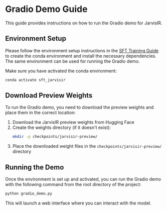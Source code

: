 # Gradio Demo Guide

This guide provides instructions on how to run the Gradio demo for JarvisIR.

## Environment Setup

Please follow the environment setup instructions in the [SFT Training Guide](./sft_training.md#environment-setup) to create the conda environment and install the necessary dependencies. The same environment can be used for running the Gradio demo.

Make sure you have activated the conda environment:
```bash
conda activate sft_jarvisir
```


## Download Preview Weights

To run the Gradio demo, you need to download the preview weights and place them in the correct location:

1. Download the JarvisIR preview weights from Hugging Face
2. Create the weights directory (if it doesn't exist):
   ```bash
   mkdir -p checkpoints/jarvisir-preview/
   ```
3. Place the downloaded weight files in the `checkpoints/jarvisir-preview/` directory



## Running the Demo

Once the environment is set up and activated, you can run the Gradio demo with the following command from the root directory of the project:

```bash
python gradio_demo.py
```

This will launch a web interface where you can interact with the model.